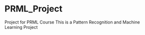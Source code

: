 # PRML_Project
 Project for PRML Course
 This is a Pattern Recognition and Machine Learning Project
 
